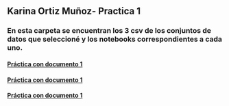 ## Karina Ortiz Muñoz- Practica 1


### En esta carpeta se encuentran los 3 csv de los conjuntos de datos que seleccioné y los notebooks correspondientes a cada uno.


####    [Práctica con documento 1](https://github.com/lizeth9797/data_mining_unam/blob/master/Practica1/Practica1.md)

####    [Práctica con documento 1](https://github.com/lizeth9797/data_mining_unam/blob/master/Practica1/Practica1_2.md)

####    [Práctica con documento 1](https://github.com/lizeth9797/data_mining_unam/blob/master/Practica1/Practica1_3.md)

